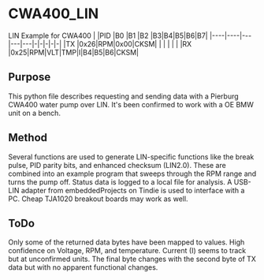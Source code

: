 # CWA400_LIN
LIN Example for CWA400
|    |PID |B0 |B1 |B2 |B3|B4|B5|B6|B7|
|----|----|---|---|---|-|-|-|-|-|
|TX  |0x26|RPM|0x00|CKSM| | | | | |
|RX  |0x25|RPM|VLT|TMP|I|B4|B5|B6|CKSM|

## Purpose
This python file describes requesting and sending data with a Pierburg CWA400 water pump over LIN. It's been confirmed to work with a OE BMW unit on a bench. 

## Method
Several functions are used to generate LIN-specific functions like the break pulse, PID parity bits, and enhanced checksum (LIN2.0). These are combined into an example program that sweeps through the RPM range and turns the pump off. Status data is logged to a local file for analysis. A USB-LIN adapter from embeddedProjects on Tindie is used to interface with a PC. Cheap TJA1020 breakout boards may work as well.

## ToDo
Only some of the returned data bytes have been mapped to values. High confidence on Voltage, RPM, and temperature. Current (I) seems to track but at unconfirmed units. The final byte changes with the second byte of TX data but with no apparent functional changes.
